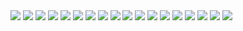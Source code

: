 <img src="https://i.ibb.co/7VH3Nq1/jujutsu-kaisen-182-1.jpg">
<img src="https://i.ibb.co/sRWPhxf/jujutsu-kaisen-182-2.jpg">
<img src="https://i.ibb.co/fpv1yNd/jujutsu-kaisen-182-3.jpg">
<img src="https://i.ibb.co/C1XBx5X/jujutsu-kaisen-182-4.jpg">
<img src="https://i.ibb.co/yy8tycP/jujutsu-kaisen-182-5.jpg">
<img src="https://i.ibb.co/kcjHNdD/jujutsu-kaisen-182-6.jpg">
<img src="https://i.ibb.co/1zWgGvb/jujutsu-kaisen-182-7.jpg">
<img src="https://i.ibb.co/xfSQDFd/jujutsu-kaisen-182-8.jpg">
<img src="https://i.ibb.co/ZTNNVsN/jujutsu-kaisen-182-9.jpg">
<img src="https://i.ibb.co/dfVhqJL/jujutsu-kaisen-182-10.jpg">
<img src="https://i.ibb.co/HGB5Hnr/jujutsu-kaisen-182-11.jpg">
<img src="https://i.ibb.co/WtFgsRj/jujutsu-kaisen-182-12.jpg">
<img src="https://i.ibb.co/S5RV5qV/jujutsu-kaisen-182-13.jpg">
<img src="https://i.ibb.co/znyW51Z/jujutsu-kaisen-182-14.jpg">
<img src="https://i.ibb.co/xFhBwBL/jujutsu-kaisen-182-15.jpg">
<img src="https://i.ibb.co/4Jv6FT8/jujutsu-kaisen-182-16.jpg">
<img src="https://i.ibb.co/RbS0J36/jujutsu-kaisen-182-17.jpg">
<img src="https://i.ibb.co/HCqFfxF/jujutsu-kaisen-182-18.jpg">
